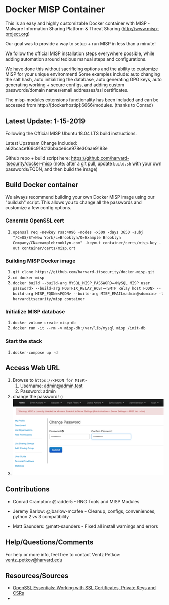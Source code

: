 # Docker MISP Container

This is an easy and highly customizable Docker container with MISP -
Malware Information Sharing Platform & Threat Sharing (http://www.misp-project.org)

Our goal was to provide a way to setup + run MISP in less than a minute!

We follow the official MISP installation steps everywhere possible,
while adding automation around tedious manual steps and configurations.

We have done this without sacrificing options and the ability to
customize MISP for your unique environment! Some examples include:
auto changing the salt hash, auto initializing the database, auto generating GPG
keys, auto generating working + secure configs, and adding custom
passwords/domain names/email addresses/ssl certificates.

The misp-modules extensions functionality has been included and can be
accessed from http://[dockerhostip]:6666/modules.
(thanks to Conrad)

## Latest Update: 1-15-2019

Following the Official MISP Ubuntu 18.04 LTS build instructions.

Latest Upstream Change Included: a62bca4e169c919413bba4e6ce978e30aae9183e

Github repo + build script here:
https://github.com/harvard-itsecurity/docker-misp
(note: after a git pull, update ```build.sh``` with your own passwords/FQDN, and then build the image)

## Build Docker container

We always recommend building your own Docker MISP image using our "build.sh" script.
This allows you to change all the passwords and customize a few config options.

### Generate OpenSSL cert

1. `openssl req -newkey rsa:4096 -nodes -x509 -days 3650 -subj "/C=US/ST=New York/L=Brooklyn/O=Example Brooklyn Company/CN=examplebrooklyn.com" -keyout container/certs/misp.key -out container/certs/misp.crt`

### Building MISP Docker image

1. `git clone https://github.com/harvard-itsecurity/docker-misp.git`
1. `cd docker-misp`
1. `docker build --build-arg MYSQL_MISP_PASSWORD=<MySQL MISP user password> --build-arg POSTFIX_RELAY_HOST=<SMTP Relay host FQDN> --build-arg MISP_FQDN=<FQDN> --build-arg MISP_EMAIL=admin@<domain> -t harvarditsecurity/misp container`

### Initialize MISP database

1. `docker volume create misp-db`
1. `docker run -it --rm -v misp-db:/var/lib/mysql misp /init-db`

### Start the stack

1. `docker-compose up -d`

## Access Web URL

1. Browse to `https://<FQDN for MISP>`
    1. Username: admin@admin.test
    1. Password: admin
1. change the password! :)
1. ![MISP Change passwd](.img/misp-change-passwd.png)

## Contributions

* Conrad Crampton: @radder5 - RNG Tools and MISP Modules

* Jeremy Barlow: @jbarlow-mcafee - Cleanup, configs, conveniences, python 2 vs 3 compatibility

* Matt Saunders: @matt-saunders - Fixed all install warnings and errors

## Help/Questions/Comments

For help or more info, feel free to contact Ventz Petkov: ventz_petkov@harvard.edu

## Resources/Sources

* [OpenSSL Essentials: Working with SSL Certificates, Private Keys and CSRs](https://www.digitalocean.com/community/tutorials/openssl-essentials-working-with-ssl-certificates-private-keys-and-csrs)
*
